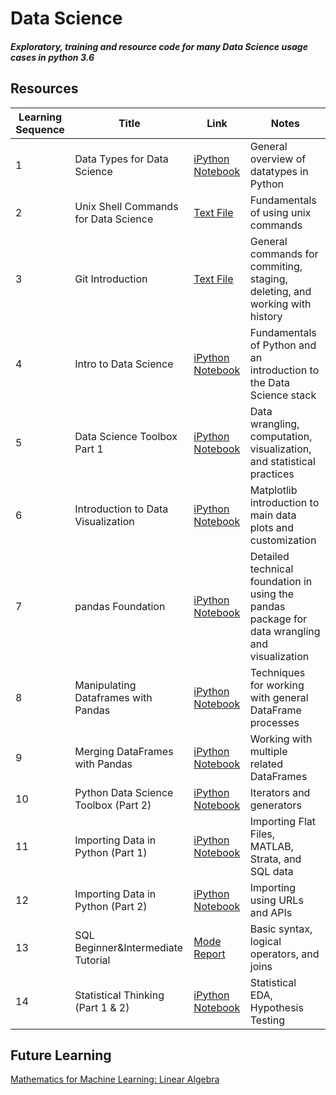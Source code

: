 # Data Science
##### Exploratory, training and resource code for many Data Science usage cases in python 3.6

## Resources
Learning Sequence | Title | Link | Notes
----------------- | ----- | ---- | -----
1 | Data Types for Data Science | [iPython Notebook](https://github.com/cschellenberger/Data_science/blob/master/Data_Types_for_Data_Science.ipynb) | General overview of datatypes in Python
2 | Unix Shell Commands for Data Science | [Text File](https://github.com/cschellenberger/Data_science/blob/master/unixshell_data_camp.txt) | Fundamentals of using unix commands
3 | Git Introduction | [Text File](https://github.com/cschellenberger/Data_science/blob/master/Git_DataCamp_Introduction.txt) | General commands for commiting, staging, deleting, and working with history
4 | Intro to Data Science | [iPython Notebook](https://github.com/cschellenberger/Data_science/blob/master/Data_Science_Data_Camp.ipynb) | Fundamentals of Python and an introduction to the Data Science stack
5 | Data Science Toolbox Part 1 | [iPython Notebook](https://github.com/cschellenberger/Data_science/blob/master/Python-Data-Science-Toolbox-Part-1.ipynb) | Data wrangling, computation, visualization, and statistical practices
6 | Introduction to Data Visualization | [iPython Notebook](https://github.com/cschellenberger/Data_science/blob/master/Introduction-to-Data-Visualization-with-Python.ipynb) | Matplotlib introduction to main data plots and customization
7 | pandas Foundation | [iPython Notebook](https://github.com/cschellenberger/Data_science/blob/master/pandas-Foundations.ipynb) | Detailed technical foundation in using the pandas package for data wrangling and visualization
8 | Manipulating Dataframes with Pandas | [iPython Notebook](https://github.com/cschellenberger/Data_science/blob/master/Manipulating%20DataFrames%20with%20pandas.ipynb) | Techniques for working with general DataFrame processes
9 | Merging DataFrames with Pandas | [iPython Notebook](https://github.com/cschellenberger/Data-Science-Learning/blob/master/Merging%20DataFrames.ipynb) | Working with multiple related DataFrames
10 | Python Data Science Toolbox (Part 2) | [iPython Notebook](https://github.com/cschellenberger/Data-Science-Learning/blob/master/Python%20Data%20Science%20Toolbox%20(Part%202).ipynb) | Iterators and generators
11 | Importing Data in Python (Part 1) | [iPython Notebook](https://github.com/cschellenberger/Data-Science-Learning/blob/master/Importing%20Data%20in%20Python%20(Part%201).ipynb) | Importing Flat Files, MATLAB, Strata, and SQL data
12 | Importing Data in Python (Part 2) | [iPython Notebook](https://github.com/cschellenberger/Data-Science-Learning/blob/master/Importing%20Data%20in%20Python%20(Part%202).ipynb) | Importing using URLs and APIs
13 | SQL Beginner&Intermediate Tutorial | [Mode Report](https://modeanalytics.com/cschellenberger/reports/00ebaa5e3f8e) | Basic syntax, logical operators, and joins
14 | Statistical Thinking (Part 1 & 2) | [iPython Notebook](https://github.com/cschellenberger/Data-Science-Learning/blob/master/Statistical%20Thinking.ipynb) | Statistical EDA, Hypothesis Testing

## Future Learning
[Mathematics for Machine Learning: Linear Algebra](https://www.coursera.org/learn/linear-algebra-machine-learning)
